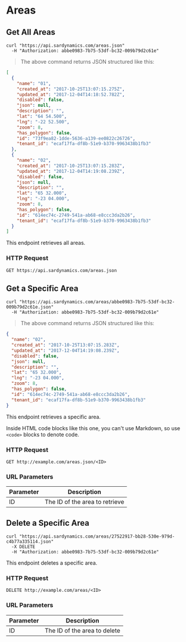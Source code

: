 # Areas

## Get All Areas

```shell
curl "https://api.sardynamics.com/areas.json"
  -H "Authorization: abbe0983-7b75-53df-bc32-009b79d2c61e"
```

> The above command returns JSON structured like this:

```json
[
  {
    "name": "01",
    "created_at": "2017-10-25T13:07:15.275Z",
    "updated_at": "2017-12-04T14:18:52.782Z",
    "disabled": false,
    "json": null,
    "description": "",
    "lat": "64 54.500",
    "lng": "-22 52.500",
    "zoom": 8,
    "has_polygon": false,
    "id": "73f9ea82-1dde-5636-a139-ee0822c26726",
    "tenant_id": "ecaf17fa-df8b-51e9-b370-9963438b1fb3"
  },
  {
    "name": "02",
    "created_at": "2017-10-25T13:07:15.283Z",
    "updated_at": "2017-12-04T14:19:08.239Z",
    "disabled": false,
    "json": null,
    "description": "",
    "lat": "65 32.000",
    "lng": "-23 04.000",
    "zoom": 8,
    "has_polygon": false,
    "id": "614ec74c-2749-541a-ab68-e8ccc3da2b26",
    "tenant_id": "ecaf17fa-df8b-51e9-b370-9963438b1fb3"
  }
]
```

This endpoint retrieves all areas.

### HTTP Request

`GET https://api.sardynamics.com/areas.json`

## Get a Specific Area

```shell
curl "https://api.sardynamics.com/areas/abbe0983-7b75-53df-bc32-009b79d2c61e.json"
  -H "Authorization: abbe0983-7b75-53df-bc32-009b79d2c61e"
```

> The above command returns JSON structured like this:

```json
{
  "name": "02",
  "created_at": "2017-10-25T13:07:15.283Z",
  "updated_at": "2017-12-04T14:19:08.239Z",
  "disabled": false,
  "json": null,
  "description": "",
  "lat": "65 32.000",
  "lng": "-23 04.000",
  "zoom": 8,
  "has_polygon": false,
  "id": "614ec74c-2749-541a-ab68-e8ccc3da2b26",
  "tenant_id": "ecaf17fa-df8b-51e9-b370-9963438b1fb3"
}
```

This endpoint retrieves a specific area.

<aside class="warning">Inside HTML code blocks like this one, you can't use Markdown, so use <code>&lt;code&gt;</code> blocks to denote code.</aside>

### HTTP Request

`GET http://example.com/areas.json/<ID>`

### URL Parameters

| Parameter | Description                    |
| --------- | ------------------------------ |
| ID        | The ID of the area to retrieve |

## Delete a Specific Area

```shell
curl "https://api.sardynamics.com/areas/27522917-bb28-530e-979d-c4b77a335114.json"
  -X DELETE
  -H "Authorization: abbe0983-7b75-53df-bc32-009b79d2c61e"
```

This endpoint deletes a specific area.

### HTTP Request

`DELETE http://example.com/areas/<ID>`

### URL Parameters

| Parameter | Description                  |
| --------- | ---------------------------- |
| ID        | The ID of the area to delete |

